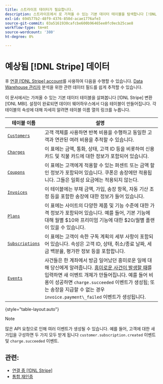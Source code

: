 ```yaml
---
title: 스트라이프 데이터가 필요합니다.
description: 스트라이프에서 로 가져올 수 있는 기본 데이터 테이블을 탐색합니다 [!DNL MBI].
exl-id: 694577b2-48f9-4376-850d-acae1776afe3
source-git-commit: 03a5161930cafcbe600b96465ee0fc0ecb25cae8
workflow-type: tm+mt
source-wordcount: '380'
ht-degree: 0%

---
```


# 예상됨 [!DNL Stripe] 데이터

후 [연결 [!DNL Stripe] account](../integrations/stripe.md)를 사용하여 다음을 수행할 수 있습니다. [Data Warehouse 관리자](../../../data-analyst/data-warehouse-mgr/tour-dwm.md) 분석을 위한 관련 데이터 필드를 쉽게 추적할 수 있습니다.

이 문서에서는 가져올 수 있는 기본 데이터 테이블을 살펴봅니다 [!DNL Stripe] 변환 [!DNL MBI]. 설정이 완료되면 데이터 웨어하우스에서 다음 테이블이 만들어집니다. 각 테이블의 속성에 대해 자세히 알려면 테이블 이름 열의 링크를 누릅니다.

| **테이블 이름** | **설명** |
|-----|-----|
| [`Customers`](https://stripe.com/docs/api/curl#customer_object) | 고객 객체를 사용하면 반복 비용을 수행하고 동일한 고객과 연관된 여러 비용을 추적할 수 있습니다. |
| [`Charges`](https://stripe.com/docs/api/curl#charge_object) | 이 표에는 금액, 통화, 상태, 고객 ID 등을 비롯하여 신용 카드 및 직불 카드에 대한 정보가 포함되어 있습니다. |
| [`Coupons`](https://stripe.com/docs/api/curl#coupon_object) | 이 표에는 고객에게 적용할 수 있는 퍼센트 또는 금액 할인 정보가 포함되어 있습니다. 쿠폰은 송장에만 적용됩니다. 그들은 일회성 요금에는 적용되지 않는다. |
| [`Invoices`](https://stripe.com/docs/api/curl#invoice_object) | 이 테이블에는 부채 금액, 가입, 송장 항목, 자동 기산 조정 등을 포함한 송장에 대한 정보가 들어 있습니다. |
| [`Plans`](https://stripe.com/docs/api/curl#plan_object) | 이 표에는 사이트의 다양한 제품 및 기능 수준에 대한 가격 정보가 포함되어 있습니다. 예를 들어, 기본 기능에 대해 월별 $10와 프리미엄 기능에 대한 $20/월별 플랜이 있을 수 있습니다. |
| [`Subscriptions`](https://stripe.com/docs/api/curl#subscription_object) | 이 표에는 고객이 속한 구독 계획의 세부 사항이 포함되어 있습니다. 속성은 고객 ID, 상태, 취소/종료 날짜, 세금 백분율, 평가판 정보 등을 포함합니다. |
| [`Events`](https://stripe.com/docs/api/curl#event_object) | 사건들은 한 계좌에서 방금 일어났던 흥미로운 일에 대해 당신에게 알려줍니다. [흥미로운 사건이 발생할 때](https://stripe.com/docs/api/curl#event_types)를 입력하면 새 이벤트 개체가 만들어집니다. 예를 들어 비용이 성공하면 `charge.succeeded` 이벤트가 생성됨; 또는 송장을 지급할 수 없는 경우 `invoice.payment\_failed` 이벤트가 생성됩니다. |

{style=&quot;table-layout:auto&quot;}

>[!NOTE]
>
>많은 API 요청으로 인해 여러 이벤트가 생성될 수 있습니다. 예를 들어, 고객에 대한 새 가입을 구성하면 두 가지 모두 받게 됩니다 `customer.subscription.created` 이벤트 및  `charge.succeeded` 이벤트.

## 관련:

* [연결 중 [!DNL Stripe]](../integrations/stripe.md)
* [통합 재인증](https://support.magento.com/hc/en-us/articles/360016733151)
